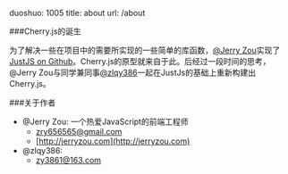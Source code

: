 duoshuo: 1005
title: about
url: /about

###Cherry.js的诞生

为了解决一些在项目中的需要所实现的一些简单的库函数，[@Jerry Zou](https://github.com/zry656565)实现了[JustJS on Github](https://github.com/zry656565/JustJS)。Cherry.js的原型就来自于此。后经过一段时间的思考，@Jerry Zou与同学兼同事[@zlqy386](https://github.com/zlqy386)一起在JustJs的基础上重新构建出Cherry.js。

###关于作者

- @Jerry Zou: 一个热爱JavaScript的前端工程师
	- [zry656565@gmail.com](mailto:zry656565@gmail.com)
	- [http://jerryzou.com](http://jerryzou.com)
- @zlqy386:
	- [zy3861@163.com](mailto:zy3861@163.com)